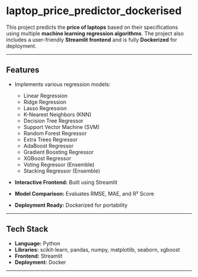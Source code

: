 #  laptop_price_predictor_dockerised  

This project predicts the **price of laptops** based on their specifications using multiple **machine learning regression algorithms**. The project also includes a user-friendly **Streamlit frontend** and is fully **Dockerized** for deployment.  

---

##  Features  

- Implements various regression models:  
  - Linear Regression  
  - Ridge Regression  
  - Lasso Regression  
  - K-Nearest Neighbors (KNN)  
  - Decision Tree Regressor  
  - Support Vector Machine (SVM)  
  - Random Forest Regressor  
  - Extra Trees Regressor  
  - AdaBoost Regressor  
  - Gradient Boosting Regressor  
  - XGBoost Regressor  
  - Voting Regressor (Ensemble)  
  - Stacking Regressor (Ensemble)  

- **Interactive Frontend:** Built using Streamlit  
- **Model Comparison:** Evaluates RMSE, MAE, and R² Score  
- **Deployment Ready:** Dockerized for portability  

---

##  Tech Stack  

- **Language:** Python  
- **Libraries:** scikit-learn, pandas, numpy, matplotlib, seaborn, xgboost  
- **Frontend:** Streamlit  
- **Deployment:** Docker  

---

